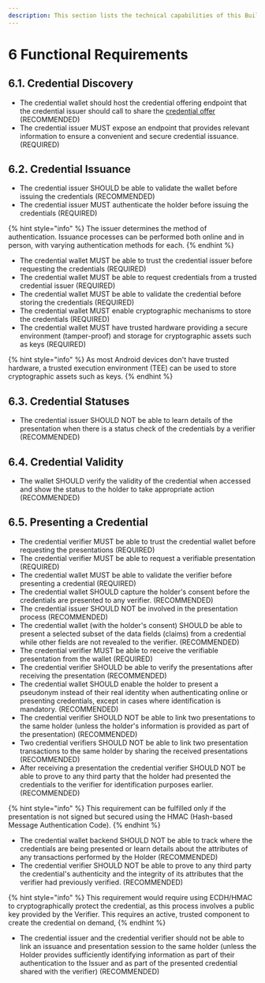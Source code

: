 ```yaml
---
description: This section lists the technical capabilities of this Building Block.
---
```


# 6 Functional Requirements

## 6.1. Credential Discovery

* The credential wallet should host the credential offering endpoint that the credential issuer should call to share the [credential offer](spec/3-terminology.md) (RECOMMENDED)
* The credential issuer MUST expose an endpoint that provides relevant information to ensure a convenient and secure credential issuance. (REQUIRED)

## 6.2. Credential Issuance

* The credential issuer SHOULD be able to validate the wallet before issuing the credentials (RECOMMENDED)
* The credential issuer MUST authenticate the holder before issuing the credentials (REQUIRED)

{% hint style="info" %}
The issuer determines the method of authentication. Issuance processes can be performed both online and in person, with varying authentication methods for each.
{% endhint %}

* The credential wallet MUST be able to trust the credential issuer before requesting the credentials (REQUIRED)
* The credential wallet MUST be able to request credentials from a trusted credential issuer (REQUIRED)
* The credential wallet MUST be able to validate the credential before storing the credentials (REQUIRED)
* The credential wallet MUST enable cryptographic mechanisms to store the credentials (REQUIRED)
* The credential wallet MUST have trusted hardware providing a secure environment (tamper-proof) and storage for cryptographic assets such as keys (REQUIRED)

{% hint style="info" %}
As most Android devices don't have trusted hardware,  a trusted execution environment (TEE) can be used to store cryptographic assets such as keys.
{% endhint %}



## 6.3. Credential Statuses

* The credential issuer SHOULD NOT be able to learn details of the presentation when there is a status check of the credentials by a verifier (RECOMMENDED)

## 6.4. Credential Validity

* The wallet SHOULD verify the validity of the credential when accessed and show the status to the holder to take appropriate action (RECOMMENDED)

## 6.5. Presenting a Credential

* The credential verifier MUST be able to trust the credential wallet before requesting the presentations (REQUIRED)
* The credential verifier MUST be able to request a verifiable presentation (REQUIRED)
* The credential wallet MUST be able to validate the verifier before presenting a credential (REQUIRED)
* The credential wallet SHOULD capture the holder's consent before the credentials are presented to any verifier. (RECOMMENDED)
* The credential issuer SHOULD NOT be involved in the presentation process (RECOMMENDED)
* The credential wallet (with the holder's consent) SHOULD be able to present a selected subset of the data fields (claims) from a credential while other fields are not revealed to the verifier. (RECOMMENDED)
* The credential verifier MUST be able to receive the verifiable presentation from the wallet (REQUIRED)
* The credential verifier SHOULD be able to verify the presentations after receiving the presentation (RECOMMENDED)
* The credential wallet SHOULD enable the holder to present a pseudonym instead of their real identity when authenticating online or presenting credentials, except in cases where identification is mandatory. (RECOMMENDED)
* The credential verifier SHOULD NOT be able to link two presentations to the same holder (unless the holder's information is provided as part of the presentation) (RECOMMENDED)
* Two credential verifiers SHOULD NOT be able to link two presentation transactions to the same holder by sharing the received presentations (RECOMMENDED)
* After receiving a presentation the credential verifier SHOULD NOT be able to prove to any third party that the holder had presented the credentials to the verifier for identification purposes earlier. (RECOMMENDED)

{% hint style="info" %}
This requirement can be fulfilled only if the presentation is not signed but secured using the HMAC (Hash-based Message Authentication Code).
{% endhint %}

* The credential wallet backend SHOULD NOT be able to track where the credentials are being presented or learn details about the attributes of any transactions performed by the Holder (RECOMMENDED)
* The credential verifier SHOULD NOT be able to prove to any third party the credential's authenticity and the integrity of its attributes that the verifier had previously verified. (RECOMMENDED)

{% hint style="info" %}
This requirement would require using ECDH/HMAC to cryptographically protect the credential, as this process involves a public key provided by the Verifier. This requires an active, trusted component to create the credential on demand,
{% endhint %}

* The credential issuer and the credential verifier should not be able to link an issuance and presentation session to the same holder (unless the Holder provides sufficiently identifying information as part of their authentication to the Issuer and as part of the presented credential shared with the verifier) (RECOMMENDED)
